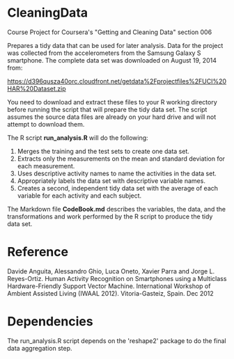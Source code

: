 CleaningData
============

Course Project for Coursera's "Getting and Cleaning Data" section 006

Prepares a tidy data that can be used for later analysis. Data for the project was collected from the accelerometers from the Samsung Galaxy S smartphone. The complete data set was downloaded on August 19, 2014 from:

https://d396qusza40orc.cloudfront.net/getdata%2Fprojectfiles%2FUCI%20HAR%20Dataset.zip

You need to download and extract these files to your R working directory before running the script that will prepare the tidy data set. The script assumes the source data files are already on your hard drive and will not attempt to download them.


The R script **run_analysis.R** will do the following:

1. Merges the training and the test sets to create one data set.  
2. Extracts only the measurements on the mean and standard deviation for each measurement.  
3. Uses descriptive activity names to name the activities in the data set.  
4. Appropriately labels the data set with descriptive variable names.  
5. Creates a second, independent tidy data set with the average of each variable for each activity and each subject.  

The Markdown file **CodeBook.md** describes the variables, the data, and the transformations and work performed by the R script to produce the tidy data set.


Reference
=========
Davide Anguita, Alessandro Ghio, Luca Oneto, Xavier Parra and Jorge L. Reyes-Ortiz. Human Activity Recognition on Smartphones using a Multiclass Hardware-Friendly Support Vector Machine. International Workshop of Ambient Assisted Living (IWAAL 2012). Vitoria-Gasteiz, Spain. Dec 2012

Dependencies
============
The run_analysis.R script depends on the 'reshape2' package to do the final data aggregation step.
